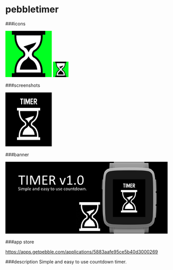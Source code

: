 # pebbletimer
###icons

![icon-144.png](/assets/icon-144.png)
![icon-48.png](/assets/icon-48.png)

###screenshots

![basalt.png](/assets/basalt.png)

###banner

![banner.png](/assets/banner.png)

###app store

https://apps.getpebble.com/applications/5883aafe95ce5b40d3000269

###description
Simple and easy to use countdown timer.
